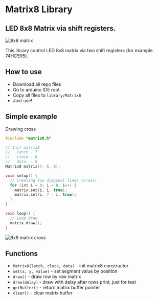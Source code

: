 # Matrix8 Library

## LED 8x8 Matrix via shift registers.

![8x8 matrix](https://frogling.com/site/wp-content/uploads/2018/06/DSC_0932.jpg)

This library control LED 8x8 matrix via two shift registers (for example 74HC595).

## How to use

* Download all repo files
* Go to arduino IDE root
* Copy all files to `library/Matrix8`
* Just use!

## Simple example

Drawing cross

```cpp
#include "matrix8.h"

// Init matrix8
//   latch - 7
//   clock - 6
//   data  - 8
Matrix8 matrix(7, 6, 8);

void setup() {
  // Creating two diagonal lines (cross)
  for (int i = 0; i < 8; i++) {
    matrix.set(i, i, true);
    matrix.set(i, 7 - i, true);
  }
}

void loop() {
  // Loop draw
  matrix.draw();
}
```

![8x8 matrix cross](https://frogling.com/site/wp-content/uploads/2018/06/p2212.jpg)

## Functions

* `Matrix8(latch, clock, data)` - init matrix8 constructor
* `set(x, y, value)` - set segment value by position
* `draw()` - draw row by row matrix
* `draw(delay)` - draw with delay after rows print, just for test
* `getBuffer()` - return matrix buffer pointer
* `clear()`  - clear matrix buffer